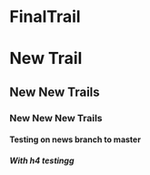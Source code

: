 # FinalTrail
<h1>New Trail</h1>
<h2>New New Trails</h2>
<h3>New New New Trails</h3>
<h4>Testing on news branch to master</h4>
<h5>With h4 testingg</h5>
